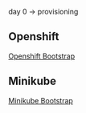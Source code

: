 day 0 -> provisioning

## Openshift
[Openshift Bootstrap](openshift/README.md)

## Minikube
[Minikube Bootstrap](minikube/README.md)